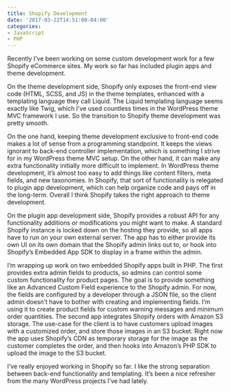 ```yaml
---
title: Shopify Development
date: '2017-03-22T14:51:00-04:00'
categories:
- JavaScript
- PHP
---
```

Recently I’ve been working on some custom development work for a few Shopify eCommerce sites. My work so far has included plugin apps and theme development.



On the theme development side, Shopify only exposes the front-end view code (HTML, SCSS, and JS) in the theme templates, enhanced with a templating language they call Liquid. The Liquid templating language seems exactly like Twig, which I’ve used countless times in the WordPress theme MVC framework I use. So the transition to Shopify theme development was pretty smooth.



On the one hand, keeping theme development exclusive to front-end code makes a lot of sense from a programming standpoint. It keeps the views ignorant to back-end controller implementation, which is something I strive for in my WordPress theme MVC setup. On the other hand, it can make any extra functionality initially more difficult to implement. In WordPress theme development, it’s almost too easy to add things like content filters, meta fields, and new taxonomies. In Shopify, that sort of functionality is relegated to plugin app development, which can help organize code and pays off in the long-term. Overall I think Shopify takes the right approach to theme development.



On the plugin app development side, Shopify provides a robust API for any functionality additions or modifications you might want to make. A standard Shopify instance is locked down on the hosting they provide, so all apps have to run on your own external server. The app has to either provide its own UI on its own domain that the Shopify admin links out to, or hook into Shopify’s Embedded App SDK to display in a frame within the admin.



I’m wrapping up work on two embedded Shopify apps built in PHP. The first provides extra admin fields to products, so admins can control some custom functionality for product pages. The goal is to provide something like an Advanced Custom Field experience to the Shopify admin. For now, the fields are configured by a developer through a JSON file, so the client admin doesn’t have to bother with creating and implementing fields. I’m using it to create product fields for custom warning messages and minimum order quantities. The second app integrates Shopify orders with Amazon S3 storage. The use-case for the client is to have customers upload images with a customized order, and store those images in an S3 bucket. Right now the app uses Shopify’s CDN as temporary storage for the image as the customer completes the order, and then hooks into Amazon’s PHP SDK to upload the image to the S3 bucket.



I’ve really enjoyed working in Shopify so far. I like the strong separation between back-end functionality and templating. It’s been a nice refresher from the many WordPress projects I’ve had lately.
